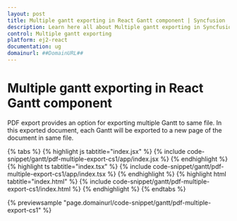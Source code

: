 ```yaml
---
layout: post
title: Multiple gantt exporting in React Gantt component | Syncfusion
description: Learn here all about Multiple gantt exporting in Syncfusion React Gantt component of Syncfusion Essential JS 2 and more.
control: Multiple gantt exporting 
platform: ej2-react
documentation: ug
domainurl: ##DomainURL##
---
```


# Multiple gantt exporting in React Gantt component

PDF export provides an option for exporting multiple Gantt to same file. In this exported document, each Gantt will be exported to a new page of the document in same file.

{% tabs %}
{% highlight js tabtitle="index.jsx" %}
{% include code-snippet/gantt/pdf-multiple-export-cs1/app/index.jsx %}
{% endhighlight %}
{% highlight ts tabtitle="index.tsx" %}
{% include code-snippet/gantt/pdf-multiple-export-cs1/app/index.tsx %}
{% endhighlight %}
{% highlight html tabtitle="index.html" %}
{% include code-snippet/gantt/pdf-multiple-export-cs1/index.html %}
{% endhighlight %}
{% endtabs %}
        
{% previewsample "page.domainurl/code-snippet/gantt/pdf-multiple-export-cs1" %}
